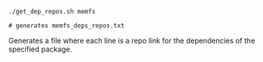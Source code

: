 ```
./get_dep_repos.sh memfs

# generates memfs_deps_repos.txt
```

Generates a file where each line is a repo link for the dependencies of the specified package.
